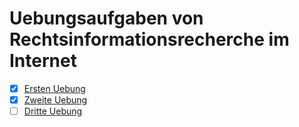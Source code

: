 # Uebungsaufgaben von Rechtsinformationsrecherche im Internet

- [x] [Ersten Uebung](./01/ue1.md)
- [x] [Zweite Uebung](./02/ue2.md)
- [ ] [Dritte Uebung](./03/ue3.md)
